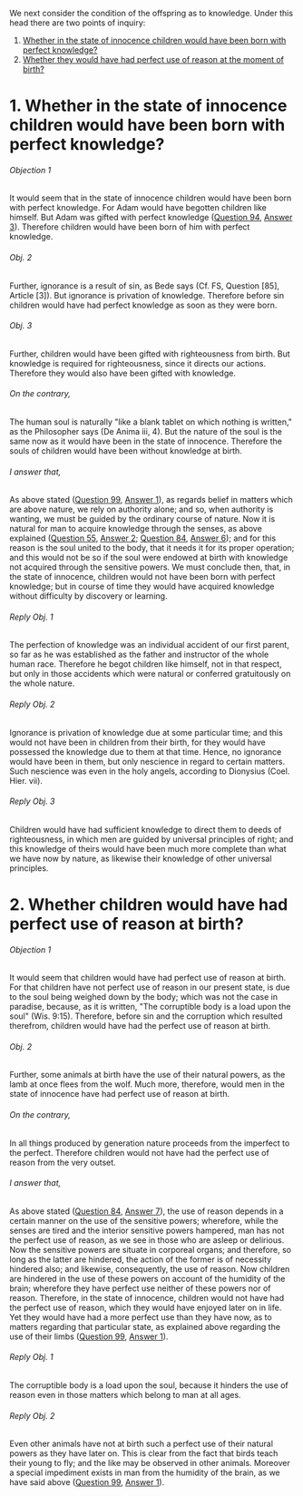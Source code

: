 We next consider the condition of the offspring as to knowledge. Under this head there are two points of inquiry:  

1. [ Whether in the state of innocence children would have been born with perfect knowledge?  ](#1.%20Whether%20in%20the%20state%20of%20innocence%20children%20would%20have%20been%20born%20with%20perfect%20knowledge?)
2. [ Whether they would have had perfect use of reason at the moment of birth?  ](#2.%20Whether%20children%20would%20have%20had%20perfect%20use%20of%20reason%20at%20birth?)



# 1. Whether in the state of innocence children would have been born with perfect knowledge? 

###### Objection 1
It would seem that in the state of innocence children would have been born with perfect knowledge. For Adam would have begotten children like himself. But Adam was gifted with perfect knowledge ([Question 94](94.%20State%20and%20Condition%20of%20the%20First%20Man%20as%20Regards%20His%20Intellect.md), [Answer 3](94.%20State%20and%20Condition%20of%20the%20First%20Man%20as%20Regards%20His%20Intellect.md#3.%20Whether%20the%20first%20man%20knew%20all%20things?%20)). Therefore children would have been born of him with perfect knowledge.  

###### Obj. 2
Further, ignorance is a result of sin, as Bede says (Cf. FS, Question \[85\], Article \[3\]). But ignorance is privation of knowledge. Therefore before sin children would have had perfect knowledge as soon as they were born.  

###### Obj. 3
Further, children would have been gifted with righteousness from birth. But knowledge is required for righteousness, since it directs our actions. Therefore they would also have been gifted with knowledge.  

###### On the contrary,
The human soul is naturally "like a blank tablet on which nothing is written," as the Philosopher says (De Anima iii, 4). But the nature of the soul is the same now as it would have been in the state of innocence. Therefore the souls of children would have been without knowledge at birth.  

###### I answer that,
As above stated ([Question 99](99.%20Condition%20of%20the%20Offspring%20as%20to%20the%20Body.md), [Answer 1](99.%20Condition%20of%20the%20Offspring%20as%20to%20the%20Body.md#1.%20Whether%20in%20the%20state%20of%20innocence%20children%20would%20have%20had%20perfect%20strength%20of%20body%20as%20to%20the%20use%20of%20its%20members%20immediately%20after%20birth?%20)), as regards belief in matters which are above nature, we rely on authority alone; and so, when authority is wanting, we must be guided by the ordinary course of nature. Now it is natural for man to acquire knowledge through the senses, as above explained ([Question 55](../050.%20Angels/55.%20Medium%20of%20the%20Angelic%20Knowledge.md), [Answer 2](../050.%20Angels/55.%20Medium%20of%20the%20Angelic%20Knowledge.md#2.%20Whether%20the%20angels%20understand%20by%20species%20drawn%20from%20things?%20); [Question 84](84.%20How%20the%20Soul%20While%20United%20to%20the%20Body%20Understands%20Corporeal%20Things%20Beneath%20It.md), [Answer 6](84.%20How%20the%20Soul%20While%20United%20to%20the%20Body%20Understands%20Corporeal%20Things%20Beneath%20It.md#6.%20Whether%20intellectual%20knowledge%20is%20derived%20from%20sensible%20things?%20)); and for this reason is the soul united to the body, that it needs it for its proper operation; and this would not be so if the soul were endowed at birth with knowledge not acquired through the sensitive powers. We must conclude then, that, in the state of innocence, children would not have been born with perfect knowledge; but in course of time they would have acquired knowledge without difficulty by discovery or learning.  

###### Reply Obj. 1
The perfection of knowledge was an individual accident of our first parent, so far as he was established as the father and instructor of the whole human race. Therefore he begot children like himself, not in that respect, but only in those accidents which were natural or conferred gratuitously on the whole nature.  

###### Reply Obj. 2
Ignorance is privation of knowledge due at some particular time; and this would not have been in children from their birth, for they would have possessed the knowledge due to them at that time. Hence, no ignorance would have been in them, but only nescience in regard to certain matters. Such nescience was even in the holy angels, according to Dionysius (Coel. Hier. vii).  

###### Reply Obj. 3
Children would have had sufficient knowledge to direct them to deeds of righteousness, in which men are guided by universal principles of right; and this knowledge of theirs would have been much more complete than what we have now by nature, as likewise their knowledge of other universal principles.  




# 2. Whether children would have had perfect use of reason at birth? 

###### Objection 1
It would seem that children would have had perfect use of reason at birth. For that children have not perfect use of reason in our present state, is due to the soul being weighed down by the body; which was not the case in paradise, because, as it is written, "The corruptible body is a load upon the soul" (Wis. 9:15). Therefore, before sin and the corruption which resulted therefrom, children would have had the perfect use of reason at birth.  

###### Obj. 2
Further, some animals at birth have the use of their natural powers, as the lamb at once flees from the wolf. Much more, therefore, would men in the state of innocence have had perfect use of reason at birth.  

###### On the contrary,
In all things produced by generation nature proceeds from the imperfect to the perfect. Therefore children would not have had the perfect use of reason from the very outset.  

###### I answer that,
As above stated ([Question 84](84.%20How%20the%20Soul%20While%20United%20to%20the%20Body%20Understands%20Corporeal%20Things%20Beneath%20It.md), [Answer 7](84.%20How%20the%20Soul%20While%20United%20to%20the%20Body%20Understands%20Corporeal%20Things%20Beneath%20It.md#7.%20Whether%20the%20intellect%20can%20actually%20understand%20through%20the%20intelligible%20species%20of%20which%20it%20is%20possessed,%20without%20turning%20to%20the%20phantasms?%20)), the use of reason depends in a certain manner on the use of the sensitive powers; wherefore, while the senses are tired and the interior sensitive powers hampered, man has not the perfect use of reason, as we see in those who are asleep or delirious. Now the sensitive powers are situate in corporeal organs; and therefore, so long as the latter are hindered, the action of the former is of necessity hindered also; and likewise, consequently, the use of reason. Now children are hindered in the use of these powers on account of the humidity of the brain; wherefore they have perfect use neither of these powers nor of reason. Therefore, in the state of innocence, children would not have had the perfect use of reason, which they would have enjoyed later on in life. Yet they would have had a more perfect use than they have now, as to matters regarding that particular state, as explained above regarding the use of their limbs ([Question 99](99.%20Condition%20of%20the%20Offspring%20as%20to%20the%20Body.md), [Answer 1](99.%20Condition%20of%20the%20Offspring%20as%20to%20the%20Body.md#1.%20Whether%20in%20the%20state%20of%20innocence%20children%20would%20have%20had%20perfect%20strength%20of%20body%20as%20to%20the%20use%20of%20its%20members%20immediately%20after%20birth?%20)).  

###### Reply Obj. 1
The corruptible body is a load upon the soul, because it hinders the use of reason even in those matters which belong to man at all ages.  

###### Reply Obj. 2
Even other animals have not at birth such a perfect use of their natural powers as they have later on. This is clear from the fact that birds teach their young to fly; and the like may be observed in other animals. Moreover a special impediment exists in man from the humidity of the brain, as we have said above ([Question 99](99.%20Condition%20of%20the%20Offspring%20as%20to%20the%20Body.md), [Answer 1](99.%20Condition%20of%20the%20Offspring%20as%20to%20the%20Body.md#1.%20Whether%20in%20the%20state%20of%20innocence%20children%20would%20have%20had%20perfect%20strength%20of%20body%20as%20to%20the%20use%20of%20its%20members%20immediately%20after%20birth?%20)).